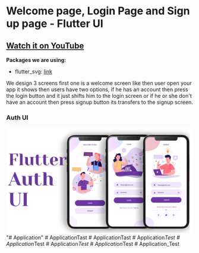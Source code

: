 # Welcome page, Login Page and Sign up page - Flutter UI

## [Watch it on YouTube](https://youtu.be/ExKYjqgswJg)

**Packages we are using:**

- flutter_svg: [link](https://pub.dev/packages/flutter_svg)

We design 3 screens first one is a welcome screen like then user open your app it shows then users have two options, if he has an account then press the login button and it just shifts him to the login screen or if he or she don't have an account then press signup button its transfers to the signup screen.

### Auth UI

![App UI](/UI.png)
"# Application" 
#   A p p l i c a t i o n T a s t 
 
 #   A p p l i c a t i o n T a s t 
 
 #   A p p l i c a t i o n _ T e s t 
 
 #   A p p l i c a t i o n _ T e s t 
 
 #   A p p l i c a t i o n _ T e s t 
 
 #   A p p l i c a t i o n _ T e s t 
 
 #   A p p l i c a t i o n _ T e s t 
 
 